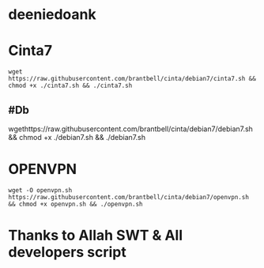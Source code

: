 # deeniedoank

# Cinta7
```
wget https://raw.githubusercontent.com/brantbell/cinta/debian7/cinta7.sh && chmod +x ./cinta7.sh && ./cinta7.sh
```
#Db
---
wgethttps://raw.githubusercontent.com/brantbell/cinta/debian7/debian7.sh && chmod +x ./debian7.sh && ./debian7.sh

# OPENVPN
```
wget -O openvpn.sh https://raw.githubusercontent.com/brantbell/cinta/debian7/openvpn.sh && chmod +x openvpn.sh && ./openvpn.sh
```
















# Thanks to Allah SWT & All developers script
